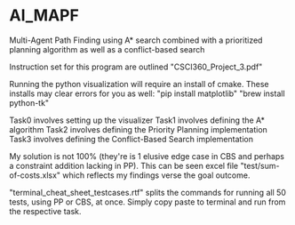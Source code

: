 # AI_MAPF
Multi-Agent Path Finding using A* search combined with a prioritized planning algorithm as well as a conflict-based search

Instruction set for this program are outlined "CSCI360_Project_3.pdf"

Running the python visualization will require an install of cmake. These installs may clear errors for you as well:  "pip install matplotlib" "brew install python-tk"

Task0 involves setting up the visualizer
Task1 involves defining the A* algorithm
Task2 involves defining the Priority Planning implementation
Task3 involves defining the Conflict-Based Search implementation

My solution is not 100% (they're is 1 elusive edge case in CBS and perhaps a constraint addition lacking in PP). This can be seen excel file "test/sum-of-costs.xlsx" which reflects my findings verse the goal outcome.

"terminal_cheat_sheet_testcases.rtf" splits the commands for running all 50 tests, using PP or CBS, at once. Simply copy paste to terminal and run from the respective task.

